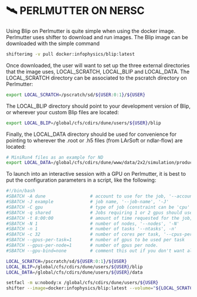 # 🛰️ **PERLMUTTER ON NERSC**
Using Blip on Perlmutter is quite simple when using the docker image.  Perlmutter uses shifter to download and run images.  The Blip image can be downloaded with the simple command

```bash
shifterimg -v pull docker:infophysics/blip:latest
```

Once downloaded, the user will want to set up the three external directories that the image uses, LOCAL_SCRATCH, LOCAL_BLIP and LOCAL_DATA.  The LOCAL_SCRATCH directory can be associated to the pscratch directory on Perlmutter:

```bash
export LOCAL_SCRATCH=/pscratch/sd/${USER:0:1}/${USER}
```

The LOCAL_BLIP directory should point to your development version of Blip, or wherever your custom Blip files are located:

```bash
export LOCAL_BLIP=/global/cfs/cdirs/dune/users/${USER}/blip
```

Finally, the LOCAL_DATA directory should be used for convenience for pointing to wherever the .root or .h5 files (from LArSoft or ndlar-flow) are located:

```bash
# MiniRun4 files as an example for ND
export LOCAL_DATA=/global/cfs/cdirs/dune/www/data/2x2/simulation/productions/MiniRun4_1E19_RHC/MiniRun4_1E19_RHC.flow/FLOW
```

To launch into an interactive session with a GPU on Perlmutter, it is best to put the configuration parameters in a script, like the following:

```bash
#!/bin/bash
#SBATCH -A dune                 # account to use for the job, '--account', '-A'
#SBATCH -J example              # job name, '--job-name', '-J'
#SBATCH -C gpu                  # type of job (constraint can be 'cpu' or 'gpu'), '--constraint', '-C'
#SBATCH -q shared               # Jobs requiring 1 or 2 gpus should use the shared setting, all others use 'regular'
#SBATCH -t 8:00:00              # amount of time requested for the job, '--time', 't'
#SBATCH -N 1                    # number of nodes, '--nodes', '-N'
#SBATCH -n 1                    # number of tasks '--ntasks', -n'
#SBATCH -c 32                   # number of cores per task, '--cpus-per-task', '-c'
#SBATCH --gpus-per-task=1       # number of gpus to be used per task
#SBATCH --gpus-per-node=1       # number of gpus per node.
#SBATCH --gpu-bind=none         # comment this out if you don't want all gpus visible to each task

LOCAL_SCRATCH=/pscratch/sd/${USER:0:1}/${USER}
LOCAL_BLIP=/global/cfs/cdirs/dune/users/${USER}/blip
LOCAL_DATA=/global/cfs/cdirs/dune/users/${USER}/data

setfacl -m u:nobody:x /global/cfs/cdirs/dune/users/${USER}
shifter --image=docker:infophysics/blip:latest --volume="${LOCAL_SCRATCH}:/local_scratch;${LOCAL_BLIP}:/local_blip;${LOCAL_DATA}:/local_data" bash
```